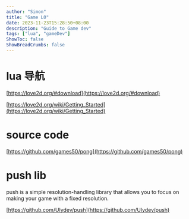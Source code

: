 ```yaml
---
author: "Simon"
title: "Game L0"
date: 2023-11-23T15:28:50+08:00
description: "Guide to Game dev"
tags: ["lua", "gameDev"]
ShowToc: false
ShowBreadCrumbs: false
---
```


# lua 导航

[https://love2d.org/#download](https://love2d.org/#download)

[https://love2d.org/wiki/Getting_Started](https://love2d.org/wiki/Getting_Started)

# source code

[https://github.com/games50/pong](https://github.com/games50/pong)

# push lib

push is a simple resolution-handling library that allows you to focus on making your game with a fixed resolution.

[https://github.com/Ulydev/push](https://github.com/Ulydev/push)
